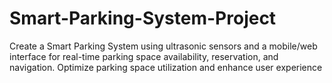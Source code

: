 # Smart-Parking-System-Project
Create a Smart Parking System using ultrasonic sensors and a mobile/web interface for real-time parking space availability, reservation, and navigation. Optimize parking space utilization and enhance user experience
